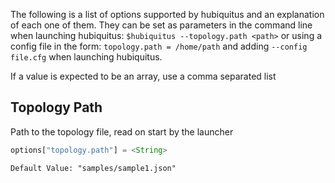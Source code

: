 The following is a list of options supported by hubiquitus and an explanation of each one of them.
They can be set as parameters in the command line when launching hubiquitus: `$hubiquitus --topology.path <path>`
or using a config file in the form: `topology.path = /home/path` and adding `--config file.cfg` when launching hubiquitus.

If a value is expected to be an array, use a comma separated list
 
## Topology Path
Path to the topology file, read on start by the launcher  

```js
options["topology.path"] = <String>
```

`Default Value: "samples/sample1.json"`


